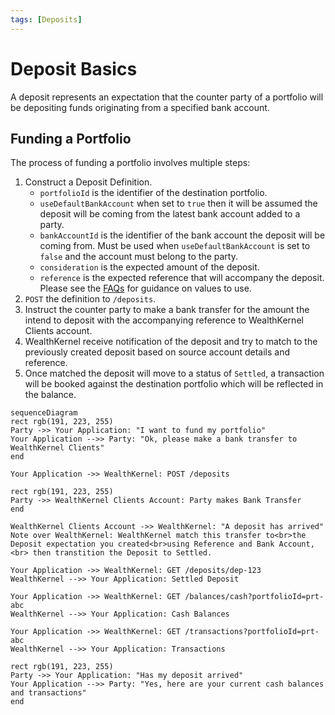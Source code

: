 ```yaml
---
tags: [Deposits]
---
```


# Deposit Basics

A deposit represents an expectation that the counter party of a portfolio will be depositing funds originating from a specified bank account.

## Funding a Portfolio

The process of funding a portfolio involves multiple steps:

1. Construct a Deposit Definition.
    - `portfolioId` is the identifier of the destination portfolio.
    - `useDefaultBankAccount` when set to `true` then it will be assumed the deposit will be coming from the latest bank account added to a party.
    - `bankAccountId` is the identifier of the bank account the deposit will be coming from. Must be used when `useDefaultBankAccount` is set to `false` and the account must belong to the party.
    - `consideration` is the expected amount of the deposit.
    - `reference` is the expected reference that will accompany the deposit. Please see the [FAQs](docs/deposits/FAQs.md) for guidance on values to use.
2. `POST` the definition to `/deposits`.
3. Instruct the counter party to make a bank transfer for the amount the intend to deposit with the accompanying reference to WealthKernel Clients account.
4. WealthKernel receive notification of the deposit and try to match to the previously created deposit based on source account details and reference.
5. Once matched the deposit will move to a status of `Settled`, a transaction will be booked against the destination portfolio which will be reflected in the balance.

```mermaid
sequenceDiagram
rect rgb(191, 223, 255)
Party ->> Your Application: "I want to fund my portfolio"
Your Application -->> Party: "Ok, please make a bank transfer to WealthKernel Clients"
end

Your Application ->> WealthKernel: POST /deposits

rect rgb(191, 223, 255)
Party ->> WealthKernel Clients Account: Party makes Bank Transfer
end

WealthKernel Clients Account ->> WealthKernel: "A deposit has arrived"
Note over WealthKernel: WealthKernel match this transfer to<br>the Deposit expectation you created<br>using Reference and Bank Account,<br> then transtition the Deposit to Settled.

Your Application ->> WealthKernel: GET /deposits/dep-123
WealthKernel -->> Your Application: Settled Deposit

Your Application ->> WealthKernel: GET /balances/cash?portfolioId=prt-abc
WealthKernel -->> Your Application: Cash Balances

Your Application ->> WealthKernel: GET /transactions?portfolioId=prt-abc
WealthKernel -->> Your Application: Transactions

rect rgb(191, 223, 255)
Party ->> Your Application: "Has my deposit arrived"
Your Application -->> Party: "Yes, here are your current cash balances and transactions"
end
```
